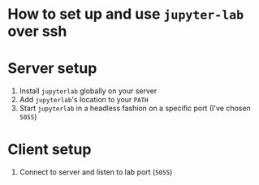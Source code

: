 # How to set up and use `jupyter-lab` over ssh

# Server setup
1. Install `jupyterlab` globally on your server
2. Add `jupyterlab`'s location to your `PATH`
3. Start `jupyterlab` in a headless fashion on a specific port (I've chosen `5055`)

# Client setup
1. Connect to server and listen to lab port (`5055`)
